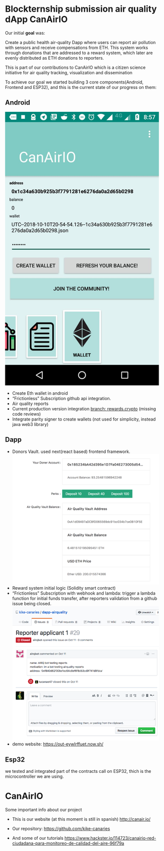 
# Blockternship submission air quality dApp CanAirIO 

Our initial **goal** was:

Create a public health air-quality Dapp where users can report air pollution with sensors and receive compensations from ETH. This system works through donations that are addressed to a reward system, which later are evenly distributed as ETH donations to reporters.

This is part of our contributions to CanAirIO which is a citizen science initiative for air quality tracking, visualization and dissemination


To achieve our goal we started building 3 core components(Android, Frontend and ESP32), and this is the current state of our progress on them:  


## Android 
![](https://github.com/Blockternship/dapp-airquality/raw/dapp/canario_android.jpg)
* Create Eth wallet in android
* “Frictionless” Subscription github api integration. 
* Air quality reports
* Current production version integration [branch: rewards.crypto](https://github.com/kike-canaries/android-hpma115s0/tree/rewards.crypto) (missing code reviews)
* Integrate parity signer to create wallets (not used for simplicity, instead java web3 library)
 



## Dapp 
* Donors Vault. used next(react based) frontend framework. 
![](https://github.com/Blockternship/dapp-airquality/raw/dapp/vault%20doners.png)
* Reward system initial logic (Solidity smart contract)
* “Frictionless” Subscription with webhook and lambda:  trigger a lambda function for initial funds transfer, after reporters validation from a github issue being closed. 
![](https://github.com/Blockternship/dapp-airquality/raw/dapp/issues.png)
* demo website: https://out-eywlrffuet.now.sh/


## Esp32
we tested and integrated part of the contracts call on ESP32, thich is the microcontroller we are using. 



# CanAirIO
Some important info about our project

* This is our website (at this moment is still in spanish)
http://canair.io/

* Our  repository: 
https://github.com/kike-canaries

* And some of our tutorials 
https://www.hackster.io/114723/canairio-red-ciudadana-para-monitoreo-de-calidad-del-aire-96f79a

